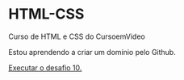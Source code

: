 # HTML-CSS
 Curso de HTML e CSS do CursoemVideo

 Estou aprendendo a criar um domínio pelo Github.

<a href="https://caroliner0.github.io/HTML-CSS/EXERC%C3%8DCIOS/DESAFIO10/index.html"> Executar o desafio 10. 
